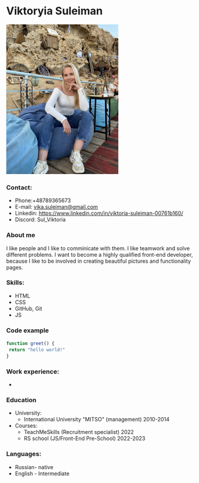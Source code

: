 # Viktoryia Suleiman
<img src="./photo.jpg" alt="drawing" width="300" />

### Contact:
* Phone:+48789365673
* E-mail: vika.suleiman@gmail.com
* Linkedin: https://www.linkedin.com/in/viktoria-suleiman-00761b160/ 
* Discord: Sul_Viktoria
### About me
I like people and I like to comminicate with them. I like teamwork and solve different problems. I want to become a highly qualified front-end developer, because I like to be involved in creating  beautiful pictures and functionality pages.
### Skills:
* HTML
* CSS
* GitHub, Git
* JS
### Code example
```js
function greet() {
 return "hello world!"
}
```
### Work experience:
-
### Education
* University: 
    + International University "MITSO" (management) 2010-2014
* Courses: 
    + TeachMeSkills (Recruitment specialist) 2022   
    + RS school (JS/Front-End Pre-School) 2022-2023
 ### Languages:
   * Russian- native
   * English - Intermediate
